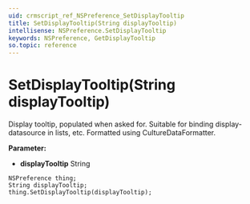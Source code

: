 ```yaml
---
uid: crmscript_ref_NSPreference_SetDisplayTooltip
title: SetDisplayTooltip(String displayTooltip)
intellisense: NSPreference.SetDisplayTooltip
keywords: NSPreference, GetDisplayTooltip
so.topic: reference
---
```


# SetDisplayTooltip(String displayTooltip)

Display tooltip, populated when asked for. Suitable for binding display-datasource in lists, etc. Formatted using CultureDataFormatter.

**Parameter:** 
* **displayTooltip** String

```crmscript
NSPreference thing;
String displayTooltip;
thing.SetDisplayTooltip(displayTooltip);
```

